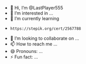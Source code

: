 - 👋 Hi, I’m @LastPlayer555
- 👀 I’m interested in ...
- 🌱 I’m currently learning
-   ```markdown
    https://stepik.org/cert/2567788
    ```
- 💞️ I’m looking to collaborate on ...
- 📫 How to reach me ...
- 😄 Pronouns: ...
- ⚡ Fun fact: ...

<!---
LastPlayer555/LastPlayer555 is a ✨ special ✨ repository because its `README.md` (this file) appears on your GitHub profile.
You can click the Preview link to take a look at your changes.
--->

